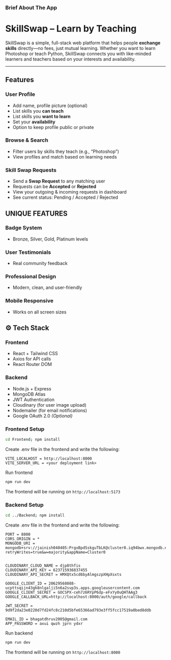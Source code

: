 ### Brief About The App 
#  SkillSwap – Learn by Teaching

SkillSwap is a simple, full-stack web platform that helps people **exchange skills** directly—no fees, just mutual learning. Whether you want to learn Photoshop or teach Python, SkillSwap connects you with like-minded learners and teachers based on your interests and availability.

---

##  Features

###  User Profile
- Add name, profile picture (optional)
- List skills you **can teach**
- List skills you **want to learn**
- Set your **availability**
- Option to keep profile public or private

### Browse & Search
- Filter users by skills they teach (e.g., “Photoshop”)
- View profiles and match based on learning needs

### Skill Swap Requests
- Send a **Swap Request** to any matching user
- Requests can be **Accepted**  or **Rejected** 
- View your outgoing & incoming requests in dashboard
- See current status: Pending / Accepted / Rejected

## UNIQUE FEATURES

### Badge System
- Bronze, Silver, Gold, Platinum levels

### User Testimonials
- Real community feedback

### Professional Design
- Modern, clean, and user-friendly

### Mobile Responsive
- Works on all screen sizes

## ⚙️ Tech Stack

### Frontend
- React + Tailwind CSS
- Axios for API calls
- React Router DOM

### Backend
- Node.js + Express
- MongoDB Atlas
- JWT Authentication
- Cloudinary (for user image upload)
- Nodemailer (for email notifications)
- Google OAuth 2.0 *(Optional)*
### Frontend Setup

```bash
cd Frontend; npm install
```

Create .env file in the frontend and write the following:

```env
VITE_LOCALHOST = http://localhost:8000
VITE_SERVER_URL = <your deployment link>
```

Run frontend

```bash
npm run dev
```

The frontend will be running on `http://localhost:5173`

### Backend Setup

```bash
cd ../Backend; npm install
```

Create .env file in the frontend and write the following:

```env
PORT = 8000
CORS_ORIGIN = *
MONGODB_URI = mongodb+srv://jainish040405:PrgxBpdSskguTbLK@cluster0.iq94bwx.mongodb.net/?retryWrites=true&w=majority&appName=Cluster0


CLOUDINARY_CLOUD_NAME = djp8thfis
CLOUDINARY_API_KEY = 623715936837455
CLOUDINARY_API_SECRET = HMXQtx5cd6byAlmgszpXHpXsxts

GOOGLE_CLIENT_ID = 20629568088-ucpttsqijn43gk8nlgalji5n6a2svp3s.apps.googleusercontent.com
GOOGLE_CLIENT_SECRET = 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
GOOGLE_CALLBACK_URL=http://localhost:8000/auth/google/callback

JWT_SECRET = 9d9f2da23e0220d7fd24fc8c210d5bfe65366ad793e3ff5fcc17519a0bed8ddb

EMAIL_ID = bhagatdhruv2005@gmail.com
APP_PASSWORD = axui qwzh jprn ydxr
```

Run backend

```bash
npm run dev
```

The frontend will be running on `http://localhost:8000`
